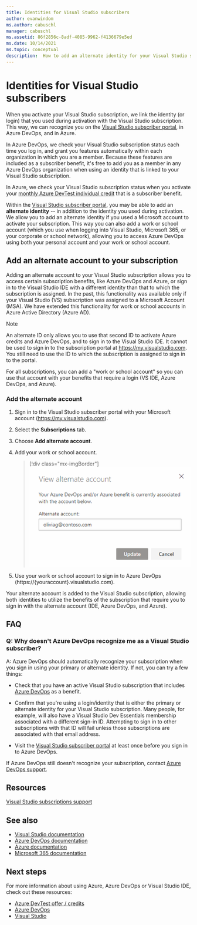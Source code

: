 ```yaml
---
title: Identities for Visual Studio subscribers
author: evanwindom
ms.author: cabuschl
manager: cabuschl
ms.assetid: 86f2856c-8adf-4085-9962-f4136679e5ed
ms.date: 10/14/2021
ms.topic: conceptual
description:  How to add an alternate identity for your Visual Studio subscription, to use for Azure DevOps and Azure
---
```

# Identities for Visual Studio subscribers
When you activate your Visual Studio subscription, we link the identity (or login) that you used during activation with the Visual Studio subscription. This way, we can recognize you on the [Visual Studio subscriber portal](https://my.visualstudio.com?wt.mc_id=o~msft~docs), in Azure DevOps, and in Azure.

In Azure DevOps, we check your Visual Studio subscription status each time you log in, and grant you features automatically within each organization in which you are a member.
Because these features are included as a subscriber benefit, it's free to add you as a member in any Azure DevOps organization when using an identity that is linked to your Visual Studio subscription.

In Azure, we check your Visual Studio subscription status when you activate your [monthly Azure DevTest individual credit](https://azure.microsoft.com/pricing/member-offers/credit-for-visual-studio-subscribers/)
that is a subscriber benefit.

Within the [Visual Studio subscriber portal](https://my.visualstudio.com?wt.mc_id=o~msft~docs), you may be able to add an **alternate identity** -- in addition to the identity you used during activation. We allow you to add an alternate identity if you used a Microsoft account to activate your subscription. This way you can also add a work or school account (which you use when logging into Visual Studio, Microsoft 365, or your corporate or school network), allowing you to access Azure DevOps using both your personal account and your work or school account.

## Add an alternate account to your subscription
Adding an alternate account to your Visual Studio subscription allows you to access certain subscription benefits, like Azure DevOps and Azure, or sign in to the Visual Studio IDE with a different identity than that to which the subscription is assigned. In the past, this functionality was available only if your Visual Studio (VS) subscription was assigned to a Microsoft Account (MSA). We have extended this functionality for work or school accounts in Azure Active Directory (Azure AD).

> [!NOTE]
> An alternate ID only allows you to use that second ID to activate Azure credits and Azure DevOps, and to sign in to the Visual Studio IDE.  It cannot be used to sign in to the subscription portal at <https://my.visualstudio.com>.  You still need to use the ID to which the subscription is assigned to sign in to the portal. 

For all subscriptions, you can add a "work or school account" so you can use that account with your benefits that require a login (VS IDE, Azure DevOps, and Azure).

### Add the alternate account
1. Sign in to the Visual Studio subscriber portal with your Microsoft account (https://my.visualstudio.com).
2. Select the **Subscriptions** tab.
3. Choose **Add alternate account**.
4. Add your work or school account.
    > [!div class="mx-imgBorder"]
    > ![Add work or school account](_img/vs-alternate-identity/enter-alternate-account-my-visual-studio-com-portal.png "Adding a work or school account as an alternate account on your subscription.")

5. Use your work or school account to sign in to Azure DevOps (https://{youraccount}.visualstudio.com).

Your alternate account is added to the Visual Studio subscription, allowing both identities to utilize the benefits of the subscription that require you to sign in with the alternate account (IDE, Azure DevOps, and Azure).

## FAQ

### Q:  Why doesn't Azure DevOps recognize me as a Visual Studio subscriber?

A: Azure DevOps should automatically recognize your subscription when you sign in using your primary or alternate identity. If not, you can try a few things:

* Check that you have an active Visual Studio subscription that includes [Azure DevOps](vs-azure-devops.md#eligibility) as a benefit.

* Confirm that you're using a login/identity that is either the primary or alternate identity for your Visual Studio subscription.  Many people, for example, will also have a Visual Studio Dev Essentials membership associated with a different sign-in ID.  Attempting to sign in to other subscriptions with that ID will fail unless those subscriptions are associated with that email address.

* Visit the [Visual Studio subscriber portal](https://my.visualstudio.com?wt.mc_id=o~msft~docs) at least once before you sign in to Azure DevOps.

If Azure DevOps still doesn't recognize your subscription, contact [Azure DevOps support](https://azure.microsoft.com/support/devops/).

## Resources
[Visual Studio subscriptions support](https://aka.ms/vssubscriberhelp)

## See also
- [Visual Studio documentation](/visualstudio/)
- [Azure DevOps documentation](/azure/devops/)
- [Azure documentation](/azure/)
- [Microsoft 365 documentation](/microsoft-365/)

## Next steps 
For more information about using Azure, Azure DevOps or Visual Studio IDE, check out these resources:
- [Azure DevTest offer / credits](vs-azure.md)
- [Azure DevOps](vs-azure-devops.md)
- [Visual Studio](vs-ide-benefit.md)